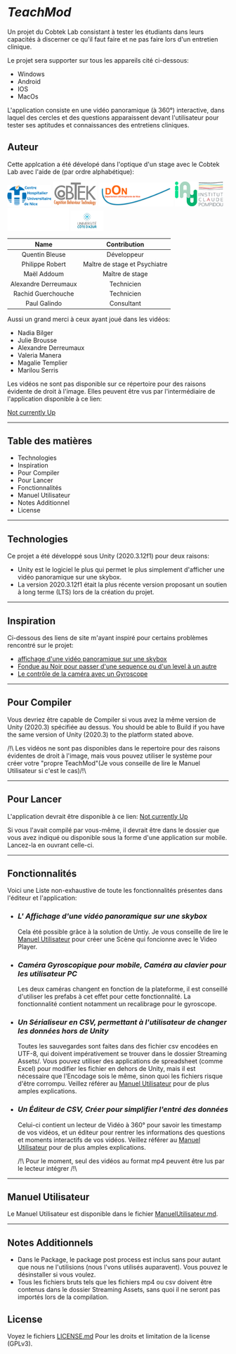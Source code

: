 # _TeachMod_

Un projet du Cobtek Lab consistant à tester les étudiants dans leurs capacités à discerner ce qu'il faut faire et ne pas faire lors d'un entretien clinique.

Le projet sera supporter sur tous les appareils cité ci-dessous:

- Windows
- Android
- IOS
- MacOs

L'application consiste en une vidéo panoramique (à 360°) interactive, dans laquel des cercles et des questions apparaissent devant l'utilisateur pour tester ses aptitudes et connaissances des entretiens cliniques.

## Auteur

Cette applcation a été dévelopé dans l'optique d'un stage avec le Cobtek Lab avec l'aide de (par ordre alphabétique):

<p float="middle">
	<img src="Assets/Logo/CHU_Logo.png" width="100" />
	<img src="Assets/Logo/CobTEk_Logo.png" width="100" /> 
	<img src="Assets/Logo/Don_Logo.png" width="170" />
	<img src="Assets/Logo/IA_Logo.png" width="50" />
	<img src="Assets/Logo/ICP_Logo.png" width="55" />
	<img src="Assets/Logo/ISART_Logo.png" width="140" />
	<img src="Assets/Logo/UCA_Logo.png" width="75" />
</p>

Name  | Contribution
:---: | :---:
Quentin Bleuse | Développeur
Philippe Robert| Maître de stage et Psychiatre
Maël Addoum| Maître de stage
Alexandre Derreumaux| Technicien
Rachid Guerchouche| Technicien
Paul Galindo| Consultant

Aussi un grand merci à ceux ayant joué dans les vidéos:

- Nadia Bilger
- Julie Brousse
- Alexandre Derreumaux
- Valeria Manera
- Magalie Templier
- Marilou Serris

Les vidéos ne sont pas disponible sur ce répertoire pour des raisons évidente de droit à l'image. Elles peuvent être vus par l'intermédiaire de l'application disponible à ce lien:

[Not currently Up]()

___

## Table des matières

- Technologies
- Inspiration
- Pour Compiler
- Pour Lancer
- Fonctionnalités
- Manuel Utilisateur
- Notes Additionnel
- License

___

## Technologies

Ce projet a été développé sous Unity (2020.3.12f1) pour deux raisons:

- Unity est le logiciel le plus qui permet le plus simplement d'afficher une vidéo panoramique sur une skybox.
- La version 2020.3.12f1 était la plus récente version proposant un soutien à long terme (LTS) lors de la création du projet.
  
___

## Inspiration

Ci-dessous des liens de site m'ayant inspiré pour certains problèmes rencontré sur le projet:

- [affichage d'une vidéo panoramique sur une skybox](https://learn.unity.com/tutorial/play-360-video-with-a-skybox-in-unity)
- [Fondue au Noir pour passer d'une sequence ou d'un level à un autre](https://www.youtube.com/watch?v=CE9VOZivb3I&t)
- [Le contrôle de la caméra avec un Gyroscope](https://gist.github.com/kormyen/a1e3c144a30fc26393f14f09989f03e1)

___

## Pour Compiler

Vous devriez être capable de Compiler si vous avez la même version de Unity (2020.3) spécifiée au dessus.
You should be able to Build if you have the same version of Unity (2020.3) to the platform stated above.

/!\ Les vidéos ne sont pas disponibles dans le repertoire pour des raisons évidentes de droit à l'image, mais vous pouvez utiliser le système pour créer votre "propre TeachMod"(Je vous conseille de lire le Manuel Utilisateur si c'est le cas)/!\
___

## Pour Lancer

L'application devrait être disponible à ce lien: [Not currently Up]()

Si vous l'avait compilé par vous-même, il devrait être dans le dossier que vous avez indiqué ou disponible sous la forme d'une application sur mobile.
Lancez-la en ouvrant celle-ci.

___

## Fonctionnalités

Voici une Liste non-exhaustive de toute les fonctionnalités présentes dans l'éditeur et l'application:

- ### _L' Affichage d'une vidéo panoramique sur une skybox_
  
  Cela été possible grâce à la solution de Untiy. Je vous conseille de lire le [Manuel Utilisateur]() pour créer une Scène qui foncionne avec le Video Player.

- ### _Caméra Gyroscopique pour mobile, Caméra au clavier pour les utilisateur PC_
  
  Les deux caméras changent en fonction de la plateforme, il est conseillé d'utiliser les prefabs à cet effet pour cette fonctionnalité.
  La fonctionnalité contient notamment un recalibrage pour le gyroscope.

- ### _Un Sérialiseur en CSV, permettant à l'utilisateur de changer les données hors de Unity_
  
  Toutes les sauvegardes sont faites dans des fichier csv encodées en UTF-8, qui doivent impérativement se trouver dans le dossier Streaming Assets/.
  Vous pouvez utiliser des applications de spreadsheet (comme Excel) pour modifier les fichier en dehors de Unity, mais il est nécessaire que l'Encodage sois le même, sinon quoi les fichiers risque d'être corrompu. Veillez référer au [Manuel Utilisateur]() pour de plus amples explications.

- ### _Un Éditeur de CSV, Créer pour simplifier l'entré des données_
  
  Celui-ci contient un lecteur de Vidéo à 360° pour savoir les timestamp de vos vidéos, et un éditeur pour rentrer les informations des questions et moments interactifs de vos vidéos. Veillez référer au [Manuel Utilisateur]() pour de plus amples explications.

  /!\ Pour le moment, seul des vidéos au format mp4 peuvent être lus par le lecteur intégrer /!\
  
___

## Manuel Utilisateur

Le Manuel Utilisateur est disponible dans le fichier [ManuelUtilisateur.md](ManuelUtilisateur.md).

___

## Notes Additionnels

- Dans le Package, le package post process est inclus sans pour autant que nous ne l'utilisions (nous l'vons utilisés auparavent). Vous pouvez le désinstaller si vous voulez.
- Tous les fichiers bruts tels que les fichiers mp4 ou csv doivent être contenus dans le dossier Streaming Assets, sans quoi il ne seront pas importés lors de la compilation.

## License

Voyez le fichiers [LICENSE.md](LICENSE.md) Pour les droits et limitation de la license (GPLv3).
